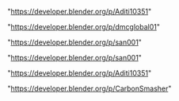 "https://developer.blender.org/p/Aditi10351"

"https://developer.blender.org/p/dmcglobal01"

"https://developer.blender.org/p/san001"

 
"https://developer.blender.org/p/san001"


"https://developer.blender.org/p/Aditi10351"


"https://developer.blender.org/p/CarbonSmasher"


 
